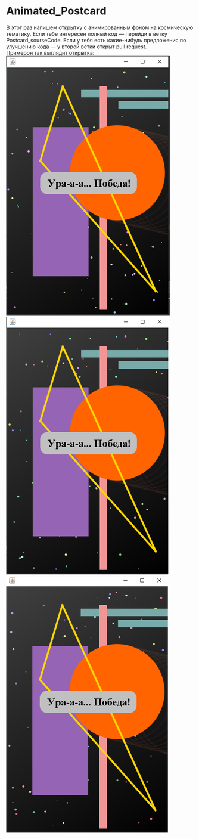 # Animated_Postcard
В этот раз напишем открытку с анимированным фоном на космическую тематику. Если тебе интересен полный код — перейди в ветку Postcard_sourseCode. Если у тебя есть какие-нибудь предложения по улучшению кода — у второй ветки открыт pull request.  
Примерон так выглядит открытка:  
![menu](https://github.com/SssolidPrincesss/Animated_Postcard/blob/main/Images/1.png)
![menu](https://github.com/SssolidPrincesss/Animated_Postcard/blob/main/Images/2.png)
![menu](https://github.com/SssolidPrincesss/Animated_Postcard/blob/main/Images/3.png)
